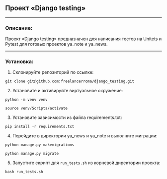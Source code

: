 ## Проект «Django testing»  
***
### Описание:
Проект «Django testing» предназначен для написания тестов на Unitets и Pytest для готовых проектов ya_note и ya_news.
***
### Установка:

1. Склонируйте репозиторий по ссылке:
```
git clone git@github.com:freelancerroma/django_testing.git
```
2. Установите и активируйте виртуальное окружение:
```
python -m venv venv
```
```
source venv/Scripts/activate
```
3. Установите зависимости из файла requirements.txt:
```
pip install -r requirements.txt
```
4. Перейдите в директории ya_news и ya_note и выполните миграции:
```
python manage.py makemigrations
```
```
python manage.py migrate
```
5. Запустите скрипт для `run_tests.sh` из корневой директории проекта:
```
bash run_tests.sh
```
